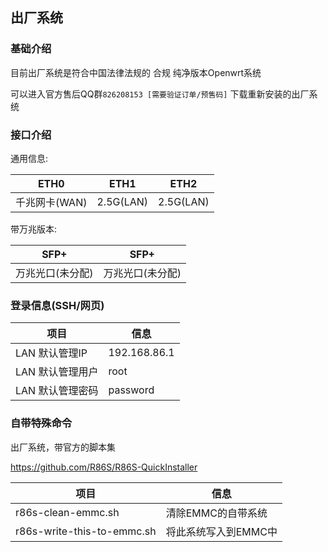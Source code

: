 ## 出厂系统

### 基础介绍

目前出厂系统是符合中国法律法规的 合规 纯净版本Openwrt系统

可以进入官方售后QQ群`826208153 [需要验证订单/预售码]` 下载重新安装的出厂系统

### 接口介绍
通用信息:

|ETH0|ETH1|ETH2|
|  ----  | ----  | ----  |
|千兆网卡(WAN)|2.5G(LAN)|2.5G(LAN)|

带万兆版本:

|SFP+|SFP+|
|  ----  | ----  |
|万兆光口(未分配)|万兆光口(未分配)|

### 登录信息(SSH/网页)
|项目|信息|
|  ----  | ----  |
|LAN 默认管理IP|192.168.86.1|
|LAN 默认管理用户|root|
|LAN 默认管理密码|password|
### 自带特殊命令
出厂系统，带官方的脚本集

https://github.com/R86S/R86S-QuickInstaller

|项目|信息|
|  ----  | ----  |
|r86s-clean-emmc.sh|清除EMMC的自带系统|
|r86s-write-this-to-emmc.sh|将此系统写入到EMMC中|
